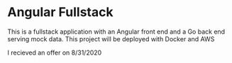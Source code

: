 # Angular Fullstack

This is a fullstack application with an Angular front end and a Go back end serving mock data.
This project will be deployed with Docker and AWS

I recieved an offer on 8/31/2020
